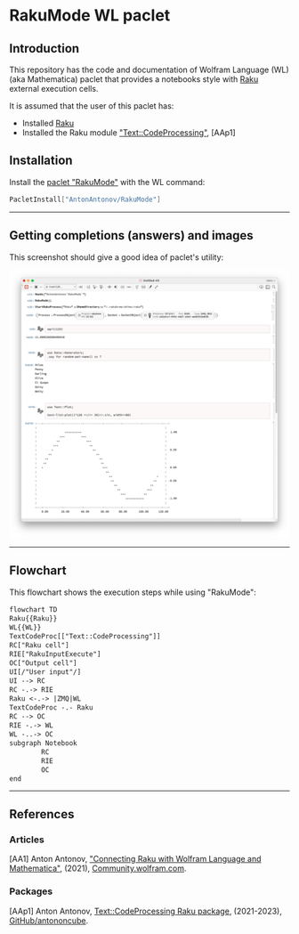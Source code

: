 # RakuMode WL paclet

## Introduction

This repository has the code and documentation of Wolfram Language (WL) (aka Mathematica)
paclet that provides a notebooks style with
[Raku](https://raku.org)
external execution cells.

It is assumed that the user of this paclet has:

- Installed [Raku](https://rakudo.org)
- Installed the Raku module ["Text::CodeProcessing"](https://raku.land/zef:antononcube/Text::CodeProcessing), [AAp1]

## Installation

Install the
[paclet "RakuMode"](https://resources.wolframcloud.com/PacletRepository/resources/AntonAntonov/RakuMode/)
with the WL command:

```mathematica
PacletInstall["AntonAntonov/RakuMode"]
```

-----

## Getting completions (answers) and images

This screenshot should give a good idea of paclet's utility:

![](./Documentation/Diagrams/RakuMode-paclet-thumbnail.png)

-----

## Flowchart

This flowchart shows the execution steps while using "RakuMode":

```mermaid
flowchart TD
Raku{{Raku}}
WL{{WL}}
TextCodeProc[["Text::CodeProcessing"]]
RC["Raku cell"]
RIE["RakuInputExecute"]
OC["Output cell"]
UI[/"User input"/]
UI --> RC
RC -.-> RIE
Raku <-.-> |ZMQ|WL
TextCodeProc -.- Raku
RC --> OC
RIE -.-> WL
WL -..-> OC
subgraph Notebook
        RC		
		RIE
        OC
end   
```

-----

## References

### Articles

[AA1] Anton Antonov,
["Connecting Raku with Wolfram Language and Mathematica"](https://community.wolfram.com/groups/-/m/t/2434981),
(2021),
[Community.wolfram.com](https://community.wolfram.com).

### Packages

[AAp1] Anton Antonov,
[Text::CodeProcessing Raku package](https://github.com/antononcube/Raku-Text-CodeProcessing),
(2021-2023),
[GitHub/antononcube](https://github.com/antononcube).

